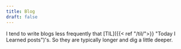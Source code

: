 ```yaml
---
title: Blog
draft: false
---
```

I tend to write blogs less frequently that [TIL]({{< ref "/til/">}} "Today I Learned posts")'s.
So they are typically longer and dig a little deeper.
